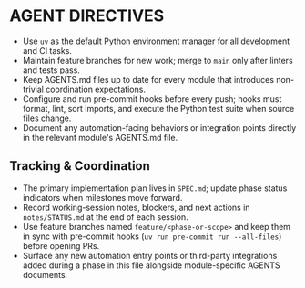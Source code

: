 # AGENT DIRECTIVES

- Use `uv` as the default Python environment manager for all development and CI tasks.
- Maintain feature branches for new work; merge to `main` only after linters and tests pass.
- Keep AGENTS.md files up to date for every module that introduces non-trivial coordination expectations.
- Configure and run pre-commit hooks before every push; hooks must format, lint, sort imports, and execute the Python test suite when source files change.
- Document any automation-facing behaviors or integration points directly in the relevant module's AGENTS.md file.

## Tracking & Coordination

- The primary implementation plan lives in `SPEC.md`; update phase status indicators when milestones move forward.
- Record working-session notes, blockers, and next actions in `notes/STATUS.md` at the end of each session.
- Use feature branches named `feature/<phase-or-scope>` and keep them in sync with pre-commit hooks (`uv run pre-commit run --all-files`) before opening PRs.
- Surface any new automation entry points or third-party integrations added during a phase in this file alongside module-specific AGENTS documents.
